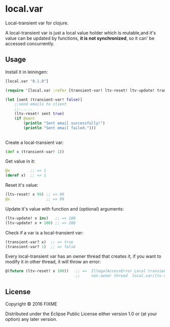 # local.var

Local-transient var for clojure. 

A local-transient var is just a local value holder which is mutable,and it's value can be updated by functions, **it is not synchronized**, so it can' be accessed concurrently.

## Usage

Install it in leiningen:

```clojure
[local.var "0.1.0"]
```

```clojure
(require '[local.var :refer [transient-var! ltv-reset! ltv-update! transient-var?]])

(let [sent (transient-var! false)]
	;;send emails to client
	;;......
	(ltv-reset! sent true)
	(if @sent
	    (println "Sent email successfully!")
	    (println "Sent email failed.")))	    
	    
```

Create a local-transient var:

```clojure
(def x (transient-var! 1))
```

Get value in it:

```clojure
@x         ;; => 1
(deref x)  ;; => 1
```

Reset it's value:

```clojure
(ltv-reset! x 99) ;; => 99
@x                ;; => 99
```

Update it's value with function and (optional) arguments:

```clojure
(ltv-update! x inc)   ;; => 100
(ltv-update! x + 100) ;; => 200 
```

Check if a var is a local-transient var:

```clojure
(transient-var? x)  ;; => true
(transient-var? 1)  ;; => false
```

Every local-transient var has an owner thread that creates it, if you want to modify it in other thread, it will throw  an error:

```clojure
@(future (ltv-reset! x 100))   ;; =>  IllegalAccessError Local transient var used by 
                               ;;     non-owner thread  local.var/ltv-reset!
```


## License

Copyright © 2016 FIXME

Distributed under the Eclipse Public License either version 1.0 or (at
your option) any later version.
